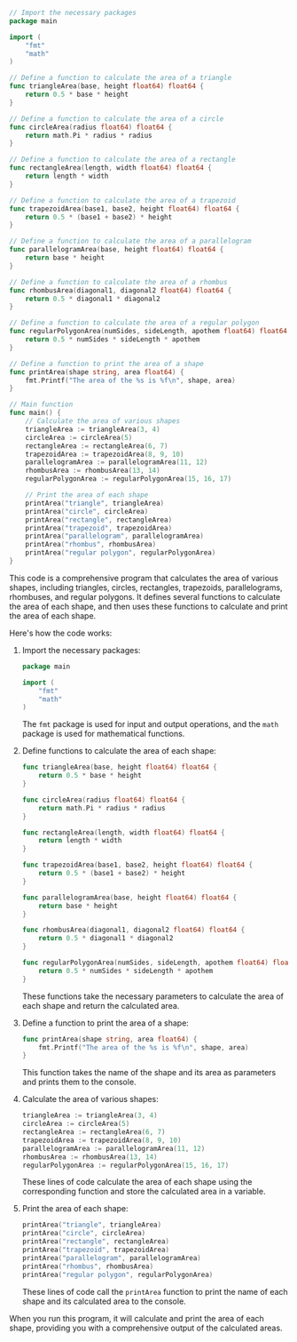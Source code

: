 ```go
// Import the necessary packages
package main

import (
	"fmt"
	"math"
)

// Define a function to calculate the area of a triangle
func triangleArea(base, height float64) float64 {
	return 0.5 * base * height
}

// Define a function to calculate the area of a circle
func circleArea(radius float64) float64 {
	return math.Pi * radius * radius
}

// Define a function to calculate the area of a rectangle
func rectangleArea(length, width float64) float64 {
	return length * width
}

// Define a function to calculate the area of a trapezoid
func trapezoidArea(base1, base2, height float64) float64 {
	return 0.5 * (base1 + base2) * height
}

// Define a function to calculate the area of a parallelogram
func parallelogramArea(base, height float64) float64 {
	return base * height
}

// Define a function to calculate the area of a rhombus
func rhombusArea(diagonal1, diagonal2 float64) float64 {
	return 0.5 * diagonal1 * diagonal2
}

// Define a function to calculate the area of a regular polygon
func regularPolygonArea(numSides, sideLength, apothem float64) float64 {
	return 0.5 * numSides * sideLength * apothem
}

// Define a function to print the area of a shape
func printArea(shape string, area float64) {
	fmt.Printf("The area of the %s is %f\n", shape, area)
}

// Main function
func main() {
	// Calculate the area of various shapes
	triangleArea := triangleArea(3, 4)
	circleArea := circleArea(5)
	rectangleArea := rectangleArea(6, 7)
	trapezoidArea := trapezoidArea(8, 9, 10)
	parallelogramArea := parallelogramArea(11, 12)
	rhombusArea := rhombusArea(13, 14)
	regularPolygonArea := regularPolygonArea(15, 16, 17)

	// Print the area of each shape
	printArea("triangle", triangleArea)
	printArea("circle", circleArea)
	printArea("rectangle", rectangleArea)
	printArea("trapezoid", trapezoidArea)
	printArea("parallelogram", parallelogramArea)
	printArea("rhombus", rhombusArea)
	printArea("regular polygon", regularPolygonArea)
}
```

This code is a comprehensive program that calculates the area of various shapes, including triangles, circles, rectangles, trapezoids, parallelograms, rhombuses, and regular polygons. It defines several functions to calculate the area of each shape, and then uses these functions to calculate and print the area of each shape.

Here's how the code works:

1. Import the necessary packages:

   ```go
   package main

   import (
       "fmt"
       "math"
   )
   ```

   The `fmt` package is used for input and output operations, and the `math` package is used for mathematical functions.

2. Define functions to calculate the area of each shape:

   ```go
   func triangleArea(base, height float64) float64 {
       return 0.5 * base * height
   }

   func circleArea(radius float64) float64 {
       return math.Pi * radius * radius
   }

   func rectangleArea(length, width float64) float64 {
       return length * width
   }

   func trapezoidArea(base1, base2, height float64) float64 {
       return 0.5 * (base1 + base2) * height
   }

   func parallelogramArea(base, height float64) float64 {
       return base * height
   }

   func rhombusArea(diagonal1, diagonal2 float64) float64 {
       return 0.5 * diagonal1 * diagonal2
   }

   func regularPolygonArea(numSides, sideLength, apothem float64) float64 {
       return 0.5 * numSides * sideLength * apothem
   }
   ```

   These functions take the necessary parameters to calculate the area of each shape and return the calculated area.

3. Define a function to print the area of a shape:

   ```go
   func printArea(shape string, area float64) {
       fmt.Printf("The area of the %s is %f\n", shape, area)
   }
   ```

   This function takes the name of the shape and its area as parameters and prints them to the console.

4. Calculate the area of various shapes:

   ```go
   triangleArea := triangleArea(3, 4)
   circleArea := circleArea(5)
   rectangleArea := rectangleArea(6, 7)
   trapezoidArea := trapezoidArea(8, 9, 10)
   parallelogramArea := parallelogramArea(11, 12)
   rhombusArea := rhombusArea(13, 14)
   regularPolygonArea := regularPolygonArea(15, 16, 17)
   ```

   These lines of code calculate the area of each shape using the corresponding function and store the calculated area in a variable.

5. Print the area of each shape:

   ```go
   printArea("triangle", triangleArea)
   printArea("circle", circleArea)
   printArea("rectangle", rectangleArea)
   printArea("trapezoid", trapezoidArea)
   printArea("parallelogram", parallelogramArea)
   printArea("rhombus", rhombusArea)
   printArea("regular polygon", regularPolygonArea)
   ```

   These lines of code call the `printArea` function to print the name of each shape and its calculated area to the console.

When you run this program, it will calculate and print the area of each shape, providing you with a comprehensive output of the calculated areas.